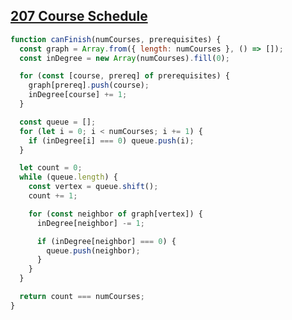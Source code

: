 ## [207 Course Schedule](https://leetcode.com/problems/course-schedule/description/)

<!-- notecardId: 1749812902482 -->

```js
function canFinish(numCourses, prerequisites) {
  const graph = Array.from({ length: numCourses }, () => []);
  const inDegree = new Array(numCourses).fill(0);

  for (const [course, prereq] of prerequisites) {
    graph[prereq].push(course);
    inDegree[course] += 1;
  }

  const queue = [];
  for (let i = 0; i < numCourses; i += 1) {
    if (inDegree[i] === 0) queue.push(i);
  }

  let count = 0;
  while (queue.length) {
    const vertex = queue.shift();
    count += 1;

    for (const neighbor of graph[vertex]) {
      inDegree[neighbor] -= 1;

      if (inDegree[neighbor] === 0) {
        queue.push(neighbor);
      }
    }
  }

  return count === numCourses;
}
```
